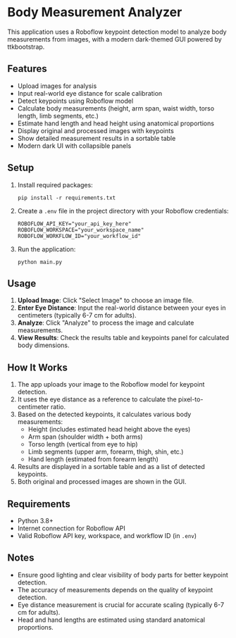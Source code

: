 
# Body Measurement Analyzer

This application uses a Roboflow keypoint detection model to analyze body measurements from images, with a modern dark-themed GUI powered by ttkbootstrap.

## Features

- Upload images for analysis
- Input real-world eye distance for scale calibration
- Detect keypoints using Roboflow model
- Calculate body measurements (height, arm span, waist width, torso length, limb segments, etc.)
- Estimate hand length and head height using anatomical proportions
- Display original and processed images with keypoints
- Show detailed measurement results in a sortable table
- Modern dark UI with collapsible panels

## Setup

1. Install required packages:
   ```
   pip install -r requirements.txt
   ```

2. Create a `.env` file in the project directory with your Roboflow credentials:
   ```
   ROBOFLOW_API_KEY="your_api_key_here"
   ROBOFLOW_WORKSPACE="your_workspace_name"
   ROBOFLOW_WORKFLOW_ID="your_workflow_id"
   ```

3. Run the application:
   ```
   python main.py
   ```

## Usage

1. **Upload Image**: Click "Select Image" to choose an image file.
2. **Enter Eye Distance**: Input the real-world distance between your eyes in centimeters (typically 6-7 cm for adults).
3. **Analyze**: Click "Analyze" to process the image and calculate measurements.
4. **View Results**: Check the results table and keypoints panel for calculated body dimensions.

## How It Works

1. The app uploads your image to the Roboflow model for keypoint detection.
2. It uses the eye distance as a reference to calculate the pixel-to-centimeter ratio.
3. Based on the detected keypoints, it calculates various body measurements:
   - Height (includes estimated head height above the eyes)
   - Arm span (shoulder width + both arms)
   - Torso length (vertical from eye to hip)
   - Limb segments (upper arm, forearm, thigh, shin, etc.)
   - Hand length (estimated from forearm length)
4. Results are displayed in a sortable table and as a list of detected keypoints.
5. Both original and processed images are shown in the GUI.

## Requirements

- Python 3.8+
- Internet connection for Roboflow API
- Valid Roboflow API key, workspace, and workflow ID (in `.env`)

## Notes

- Ensure good lighting and clear visibility of body parts for better keypoint detection.
- The accuracy of measurements depends on the quality of keypoint detection.
- Eye distance measurement is crucial for accurate scaling (typically 6-7 cm for adults).
- Head and hand lengths are estimated using standard anatomical proportions.
